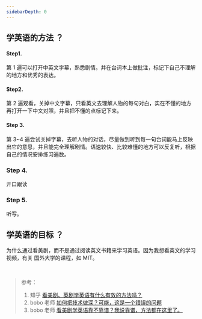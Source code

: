 ```yaml
---
sidebarDepth: 0
---
```


## 学英语的方法 ？

#### Step1.
第 1 遍可以打开中英文字幕，熟悉剧情。并在台词本上做批注，标记下自己不理解的地方和优秀的表达。

#### Step2.
第 2 遍观看，关掉中文字幕，只看英文去理解人物的每句对白，实在不懂的地方再打开一下中文对照，并且把不懂的点标记下来。

#### Step 3.
第 3~4 遍尝试关掉字幕，去听人物的对话，尽量做到听到每一句台词能马上反映出它的意思，并且能完全理解剧情。语速较快、比较难懂的地方可以反复听，根据自己的情况安排练习遍数。

### Step 4.

开口跟读

### Step 5.

听写。

## 学英语的目标 ？

为什么通过看美剧，而不是通过阅读英文书籍来学习英语。因为我想看英文的学习视频，有关 国外大学的课程，如 MIT。


<br/>

> 参考：
>
> 1. 知乎 [看美剧、英剧学英语有什么有效的方法吗？](https://www.zhihu.com/question/21430286/answer/627378308)
> 2. bobo 老师 [如何把技术做深？可能，这是一个错误的问题](https://mp.weixin.qq.com/s/HbUUCq3aOylv0kCwaXDIcg)
> 3. bobo 老师 [看美剧学英语靠不靠谱？我说靠谱，方法都在这里了。](https://mp.weixin.qq.com/s/iTVqHKtik5C4LEn4_SsEIg)

